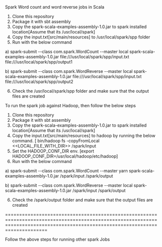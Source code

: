 Spark Word count and word reverse jobs in Scala

1. Clone this repository
2. Package it with sbt assembly
3. Copy the spark-scala-examples-assembly-1.0.jar to spark installed location[Assume that its /usr/local/spark]
4. Copy the input.txt[src/main/resources] to /usr/local/spark/spp folder
5. Run with the below command

  a) spark-submit --class com.spark.WordCount --master local spark-scala-examples-assembly-1.0.jar file:///usr/local/spark/spp/input.txt file:///usr/local/spark/spp/output1

  b) spark-submit --class com.spark.WordReverse --master local spark-scala-examples-assembly-1.0.jar file:///usr/local/spark/spp/input.txt file:///usr/local/spark/spp/output2
 
 6. Check the /usr/local/spark/spp folder and make sure that the output files are created


To run the spark job against Hadoop, then follow the below steps

1. Clone this repository
2. Package it with sbt assembly
3. Copy the spark-scala-examples-assembly-1.0.jar to spark installed location[Assume that its /usr/local/spark]
4. Copy the input.txt[src/main/resources] to hadoop by running the below command. [ bin/hadoop fs -copyFromLocal <<LOCAL_FILE_WITH_DIR>> /spark/input 
5. Set the HADOOP_CONF_DIR env. [export HADOOP_CONF_DIR=/usr/local/hadoop/etc/hadoop]
5. Run with the below command

  a) spark-submit --class com.spark.WordCount --master yarn spark-scala-examples-assembly-1.0.jar /spark/input /spark/output

  b) spark-submit --class com.spark.WordReverse --master local spark-scala-examples-assembly-1.0.jar /spark/input /spark/output
 
 6. Check the /spark/output folder and make sure that the output files are created

=================================================================================================================================================================================

Follow the above steps for running other spark Jobs
 

